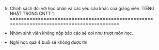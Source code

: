 9. Chính sách đối với học phần và các yêu cầu khác của giảng viên: TIẾNG NHẬT TRONG CNTT 1
==========================================================================================

-   Nhóm sinh viên không nộp báo cáo sẽ coi như trượt môn học.

-   Nghỉ học quá 4 buổi sẽ không được thi

